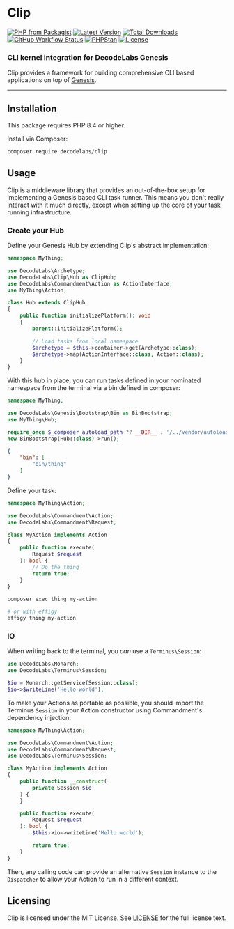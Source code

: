 # Clip

[![PHP from Packagist](https://img.shields.io/packagist/php-v/decodelabs/clip?style=flat)](https://packagist.org/packages/decodelabs/clip)
[![Latest Version](https://img.shields.io/packagist/v/decodelabs/clip.svg?style=flat)](https://packagist.org/packages/decodelabs/clip)
[![Total Downloads](https://img.shields.io/packagist/dt/decodelabs/clip.svg?style=flat)](https://packagist.org/packages/decodelabs/clip)
[![GitHub Workflow Status](https://img.shields.io/github/actions/workflow/status/decodelabs/clip/integrate.yml?branch=develop)](https://github.com/decodelabs/clip/actions/workflows/integrate.yml)
[![PHPStan](https://img.shields.io/badge/PHPStan-enabled-44CC11.svg?longCache=true&style=flat)](https://github.com/phpstan/phpstan)
[![License](https://img.shields.io/packagist/l/decodelabs/clip?style=flat)](https://packagist.org/packages/decodelabs/clip)

### CLI kernel integration for DecodeLabs Genesis

Clip provides a framework for building comprehensive CLI based applications on top of [Genesis](https://github.com/decodelabs/genesis).

---

## Installation

This package requires PHP 8.4 or higher.

Install via Composer:

```bash
composer require decodelabs/clip
```

## Usage

Clip is a middleware library that provides an out-of-the-box setup for implementing a Genesis based CLI task runner. This means you don't really interact with it much directly, except when setting up the core of your task running infrastructure.

### Create your Hub

Define your Genesis Hub by extending Clip's abstract implementation:

```php
namespace MyThing;

use DecodeLabs\Archetype;
use DecodeLabs\Clip\Hub as ClipHub;
use DecodeLabs\Commandment\Action as ActionInterface;
use MyThing\Action;

class Hub extends ClipHub
{
    public function initializePlatform(): void
    {
        parent::initializePlatform();

        // Load tasks from local namespace
        $archetype = $this->container->get(Archetype::class);
        $archetype->map(ActionInterface::class, Action::class);
    }
}
```

With this hub in place, you can run tasks defined in your nominated namespace from the terminal via a bin defined in composer:

```php
namespace MyThing;

use DecodeLabs\Genesis\Bootstrap\Bin as BinBootstrap;
use MyThing\Hub;

require_once $_composer_autoload_path ?? __DIR__ . '/../vendor/autoload.php';
new BinBootstrap(Hub::class)->run();
```

```json
{
    "bin": [
        "bin/thing"
    ]
}
```


Define your task:

```php
namespace MyThing\Action;

use DecodeLabs\Commandment\Action;
use DecodeLabs\Commandment\Request;

class MyAction implements Action
{
    public function execute(
        Request $request
    ): bool {
        // Do the thing
        return true;
    }
}
```

```bash
composer exec thing my-action

# or with effigy
effigy thing my-action
```

### IO

When writing back to the terminal, you _can_ use a `Terminus\Session`:

```php
use DecodeLabs\Monarch;
use DecodeLabs\Terminus\Session;

$io = Monarch::getService(Session::class);
$io->$writeLine('Hello world');
```

To make your Actions as portable as possible, you should import the Terminus `Session` in your Action constructor using Commandment's dependency injection:

```php
namespace MyThing\Action;

use DecodeLabs\Commandment\Action;
use DecodeLabs\Commandment\Request;
use DecodeLabs\Terminus\Session;

class MyAction implements Action
{
    public function __construct(
        private Session $io
    ) {
    }

    public function execute(
        Request $request
    ): bool {
        $this->io->writeLine('Hello world');

        return true;
    }
}
```

Then, any calling code can provide an alternative `Session` instance to the `Dispatcher` to allow your Action to run in a different context.

## Licensing

Clip is licensed under the MIT License. See [LICENSE](./LICENSE) for the full license text.
